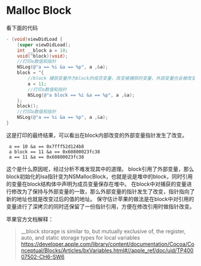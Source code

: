 # Malloc Block

看下面的代码
```Objective-C
- (void)viewDidLoad {
    [super viewDidLoad];
    int __block a = 10;
    void(^block)(void);
    //打印a数值和指针
    NSLog(@"a == %i &a == %p", a ,&a);
    block = ^{
        //block 捕获变量作为block的成员变量，改变被捕获的变量，外部变量也会被改变
        a = 11;
        //打印a数值和指针
        NSLog(@"a block == %i &a == %p", a ,&a);
    };
    block();
    //打印a数值和指针
    NSLog(@"a == %i &a == %p", a ,&a);
}
```
这是打印的最终结果，可以看出在block内部改变的外部变量指针发生了改变。
```
 a == 10 &a == 0x7fff52d124b8
 a block == 11 &a == 0x60800023fc38
 a == 11 &a == 0x60800023fc38
```
这个是什么原因呢，经过分析不难发现其中的道理。
block引用了外部变量，那么block初始化的isa指针变为NSMallocBlock，也就是说是堆中的block，同时引用的变量在block结构体中声明为成员变量保存在堆中。
在block中对捕获的变量进行修改为了保持与外部变量的一致，那么外部变量的指针发生了改变，指针指向了新的地址也就是改变过后的值的地址。
保守估计苹果的做法是在block中对引用的变量进行了深拷贝的同时还保留了一份指针引用，方便在修改引用时做指针改变。

苹果官方文档解释：
> __block storage is similar to, but mutually exclusive of, the register, auto, and static storage types for local variables https://developer.apple.com/library/content/documentation/Cocoa/Conceptual/Blocks/Articles/bxVariables.html#//apple_ref/doc/uid/TP40007502-CH6-SW6
